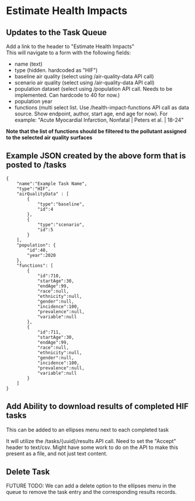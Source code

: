 # Estimate Health Impacts

## Updates to the Task Queue

Add a link to the header to "Estimate Health Impacts"  
This will navigate to a form with the following fields:

- name (text)
- type (hidden. hardcoded as "HIF")
- baseline air quality (select using /air-quality-data API call)
- scenario air quality (select using /air-quality-data API call)
- population dataset (select using /population API call. Needs to be implemented. Can hardcode to 40 for now.)
- population year
- functions (multi select list. Use /health-impact-functions API call as data source. Show endpoint, author, start age, end age for now). For example: "Acute Myocardial Infarction, Nonfatal | Peters et al. | 18-24"

**Note that the list of functions should be filtered to the pollutant assigned to the selected air quality surfaces**


## Example JSON created by the above form that is posted to /tasks

```
{
	"name":"Example Task Name",
	"type":"HIF",
	"airQualityData" : [
		{
			"type":"baseline",
			"id":4
		},
		{
			"type":"scenario",
			"id":5
		}
	],
	"population": {
		"id":40,
		"year":2020
	},
	"functions": [
		{
			"id":710,
			"startAge":30,
			"endAge":99,
			"race":null,
			"ethnicity":null,
			"gender":null,
			"incidence":100,
			"prevalence":null,
			"variable":null
		},
		{
			"id":711,
			"startAge":30,
			"endAge":99,
			"race":null,
			"ethnicity":null,
			"gender":null,
			"incidence":100,
			"prevalence":null,
			"variable":null
		}
	]
}
```


## Add Ability to download results of completed HIF tasks
This can be added to an ellipses menu next to each completed task

It will utilize the /tasks/{uuid}/results API call. Need to set the "Accept" header to text/csv. Might have some work to do on the API to make this present as a file, and not just text content.

## Delete Task
FUTURE TODO: We can add a delete option to the ellipses menu in the queue to remove the task entry and the corresponding results records.



